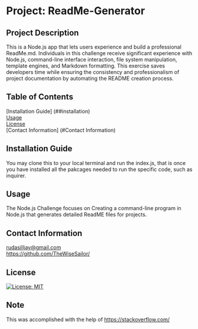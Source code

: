 
  # Project: ReadMe-Generator
  ## Project Description 
  This is a Node.js app that lets users experience and build a professional ReadMe.md. Individuals in this challenge receive significant experience with Node.js, command-line interface interaction, file system manipulation, template engines, and Markdown formatting. This exercise saves developers time while ensuring the consistency and professionalism of project documentation by automating the README creation process. 
  ## Table of Contents 
   [Installation Guide] (##installation) <br>
   [Usage](#usage) <br>
   [License ](#license)  <br>
   [Contact Information]  (#Contact Information) <br>

  ## Installation Guide 
  You may clone this to your local terminal and run the index.js, that is once you have installed all the pakcages needed to run the specific code, such as inquirer.

  ## Usage 
  The Node.js Challenge focuses on Creating a command-line program in Node.js that generates detailed ReadME files for projects. <br>


  ## Contact Information 
  rudasilljay@gmail.com  
 https://github.com/TheWiseSailor/

 ## License

 [![License: MIT](https://img.shields.io/badge/License-MIT-yellow.svg)](https://opensource.org/licenses/MIT) 

 ## Note 
 This was accomplished with the help of https://stackoverflow.com/
  
